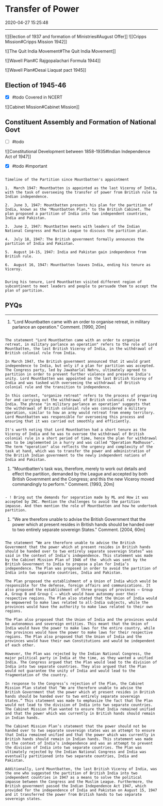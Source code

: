 # Transfer of Power

2020-04-27 15:25:48

---

![[Election of 1937 and formation of Ministries#August Offer]] ![[Cripps Mission#Cripps Mission 1942]]

![[The Quit India Movement#The Quit India Movement]]  

![[Wavell Plan#C Rajgopalachari Formula 1944]]

![[Wavell Plan#Desai Liaquat pact 1945]]

## Election of 1945-46

- [x] #todo  Covered in NCERT

![[Cabinet Mission#Cabinet Mission]]

## Constituent Assembly and Formation of National Govt

- [ ] #todo 

![[Constitutional Development between 1858-1935#Indian Independence Act of 1947]]

- [x] #todo #important 

```ad-info

Timeline of the Partition since Mountbatten's appointment

1.  March 1947: Mountbatten is appointed as the last Viceroy of India, with the task of overseeing the transfer of power from British rule to Indian independence.
    
2.  June 3, 1947: Mountbatten presents his plan for the partition of India, known as the "Mountbatten Plan," to the British Cabinet. The plan proposed a partition of India into two independent countries, India and Pakistan.
    
3.  June 2, 1947: Mountbatten meets with leaders of the Indian National Congress and Muslim League to discuss the partition plan.
    
4.  July 18, 1947: The British government formally announces the partition of India and Pakistan.
    
5.  August 14-15, 1947: India and Pakistan gain independence from British rule.
    
6.  August 16, 1947: Mountbatten leaves India, ending his tenure as Viceroy.
    

During his tenure, Lord Mountbatten visited different region of subcontinent to meet leaders and people to persuade them to accept the plan of partition.

```


## PYQs

---

1. "Lord Mountbatten came with an order to organise retreat, in military parlance an operation." Comment. [1990, 20m]

```ad-Answer

The statement "Lord Mountbatten came with an order to organise retreat, in military parlance an operation" refers to the role of Lord Mountbatten, the last British Viceroy of India, in the withdrawal of British colonial rule from India.

In March 1947, the British government announced that it would grant independence to India, but only if a plan for partition was accepted. The Congress party, led by Jawaharlal Nehru, ultimately agreed to partition in order to prevent further violence and preserve India's unity. Lord Mountbatten was appointed as the last British Viceroy of India and was tasked with overseeing the withdrawal of British colonial rule and the transition to independence.

In this context, "organize retreat" refers to the process of preparing for and carrying out the withdrawal of British colonial rule from India. The phrase "in military parlance an operation" suggests that the withdrawal of British colonial rule was considered a military operation, similar to how an army would retreat from enemy territory. Lord Mountbatten was responsible for overseeing this process and ensuring that it was carried out smoothly and efficiently.

It's worth noting that Lord Mountbatten had a short tenure as the Viceroy of India and he was to oversee the withdrawal of British colonial rule in a short period of time, hence the plan for withdrawal was to be implemented in a hurry and was called "Operation Madhouse". The term "operation" also reflects the urgency and complexity of the task at hand, which was to transfer the power and administration of the British Indian government to the newly independent nations of India and Pakistan.

```


1. "Mountbatten's task was, therefore, merely to work out details and effect the partition, demanded by the League and accepted by both British Government and the Congress; and this the new Viceroy moved commandingly to perform." Comment. [1993, 20m]

```ad-Answer

- ! Bring out the demands for separation made by ML and How it was accepted by INC. Mention the challenges to avoid the partition impasse. And then mention the role of Mountbatten and how he undertook partition.

```


1. "We are therefore unable to advise the British Government that the power which at present resides in British hands should be handed over to two entirely separate sovereign States." Comment. [2004, 60m]

```ad-Answer

The statement “We are therefore unable to advise the British Government that the power which at present resides in British hands should be handed over to two entirely separate sovereign States” was said in the context of India’s independence. This statement was made by the Cabinet Mission Plan of 1946 of the  which was sent by the British Government to India to propose a plan for India’s independence. The Plan was proposed in order to avoid the partition of India into two separate countries, India and Pakistan.

The Plan proposed the establishment of a Union of India which would be responsible for the defense, foreign affairs and communications. It also proposed the establishment of three groups of provinces – Group A, Group B and Group C – which would have autonomy over their respective regions. The Plan also stated that the Union of India would be empowered to make laws related to all-India subjects, while the provinces would have the authority to make laws related to their own regions.

The Plan also proposed that the Union of India and the provinces would be autonomous and sovereign entities. This meant that the Union of India would have the power to make laws for the entire country, while the provinces would have the power to make laws for their respective regions. The Plan also proposed that the Union of India and the provinces would have their own Constitutions and would be independent of each other.

However, the Plan was rejected by the Indian National Congress, the major political party in India at the time, as they wanted a unified India. The Congress argued that the Plan would lead to the division of India into two separate countries. They also argued that the Plan would not guarantee the unity of India and would lead to the fragmentation of the country.

In response to the Congress’s rejection of the Plan, the Cabinet Mission Plan stated that “We are therefore unable to advise the British Government that the power which at present resides in British hands should be handed over to two entirely separate sovereign States.” This statement was made to emphasize the fact that the Plan would not lead to the division of India into two separate countries. The Cabinet Mission Plan wanted to ensure that India remained unified and that the power which was currently in British hands should remain in Indian hands.

The Cabinet Mission Plan’s statement that the power should not be handed over to two separate sovereign states was an attempt to ensure that India remained unified and that the power which was currently in British hands should remain in Indian hands. This statement was made in the context of India’s independence and was an attempt to prevent the division of India into two separate countries. The Plan was ultimately rejected by the Indian National Congress and India was eventually partitioned into two separate countries, India and Pakistan.

Additionally, Lord Mountbatten, the last British Viceroy of India, was the one who suggested the partition of British India into two independent countries in 1947 as a means to solve the political impasse between the Congress and the Muslim League. Furthermore, the British government passed the Indian Independence Act 1947, which provided for the independence of India and Pakistan on August 15, 1947 and it transferred the power from British hands to two separate sovereign states.

```
